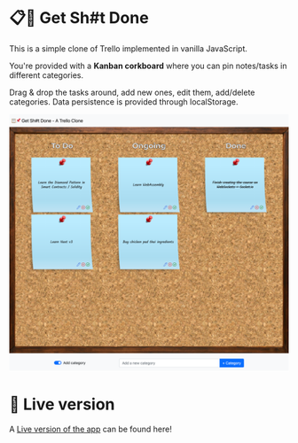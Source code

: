 # 📋📌 Get Sh#t Done

This is a simple clone of Trello implemented in vanilla JavaScript.

You're provided with a **Kanban corkboard**  where you can pin notes/tasks in different categories.

Drag & drop the tasks around, add new ones, edit them, add/delete categories. Data persistence is provided through localStorage.

![Get sh#t done](https://raw.githubusercontent.com/MyElectricSheep/Get-Shit-Done/main/get-sh-t-done-screenshot.png)

# 🚀 Live version

A [Live version of the app](https://get-shit-done.ben.express/) can be found here!
